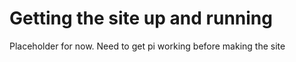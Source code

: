 # Getting the site up and running

Placeholder for now.  Need to get pi working before making the site